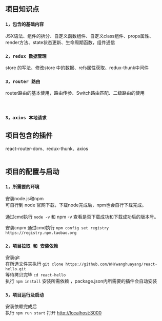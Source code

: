## 项目知识点
### `1，包含的基础内容`
JSX语法、组件的拆分、自定义函数组件、自定义class组件、props属性、render方法、state状态更新、生命周期函数，组件通信 <br />

### `2，redux 数据管理`
store 的写法、修改store 中的数据、refs属性获取、redux-thunk中间件 <br />

### `3，router 路由`
router路由的基本使用，路由传参、Switch路由匹配、二级路由的使用 <br /> <br /> <br />

### `3，axios 本地请求`


## 项目包含的插件
react-router-dom、redux-thunk、axios <br /><br />


## 项目的配置与启动

### `1，所需要的环境`
安装node.js和npm <br />
可自行到 node 官网下载，下载node完成后，npm也会自行下载完成。<br /><br />
通过cmd执行 `node -v` 和 npm -v 查看是否下载成功和下载成功后的版本号。<br />


安装cnpm 通过cmd执行 `npm config set registry https://registry.npm.taobao.org`<br />

### `2，项目拉取 和 安装依赖`
安装git <br />
在所选文件夹执行 `git clone https://github.com/WHYwanghuayang/react-hello.git`<br />
等待拷贝完毕 `cd react-hello` <br />
执行 `npm install` 安装所需依赖 ，package.json内所需要的插件会自动安装 <br />

### `3，项目运行及启动`
安装依赖完成后 <br />
执行 `npm run start` 打开 [http://localhost:3000](http://localhost:3000)  <br />

